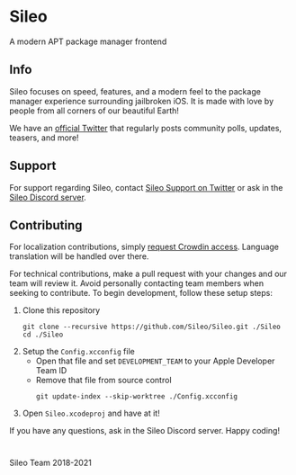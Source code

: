 # Sileo

A modern APT package manager frontend

## Info

Sileo focuses on speed, features, and a modern feel to the package manager experience surrounding jailbroken iOS. It is made with love by people from all corners of our beautiful Earth!

We have an [official Twitter](https://twitter.com/getsileo) that regularly posts community polls, updates, teasers, and more! 

## Support

For support regarding Sileo, contact [Sileo Support on Twitter](https://twitter.com/SileoSupport) or ask in the [Sileo Discord server](https://discord.com/invite/Udn4kQg). 

## Contributing

For localization contributions, simply [request Crowdin access](https://crowdin.com/project/sileo). Language translation will be handled over there. 

For technical contributions, make a pull request with your changes and our team will review it. Avoid personally contacting team members when seeking to contribute. To begin development, follow these setup steps: 

1. Clone this repository
    ```
    git clone --recursive https://github.com/Sileo/Sileo.git ./Sileo
    cd ./Sileo
    ```
2. Setup the `Config.xcconfig` file
    * Open that file and set `DEVELOPMENT_TEAM` to your Apple Developer Team ID
    * Remove that file from source control
        ```
        git update-index --skip-worktree ./Config.xcconfig
        ``` 
3. Open `Sileo.xcodeproj` and have at it!

If you have any questions, ask in the Sileo Discord server. Happy coding!

#

Sileo Team 2018-2021
